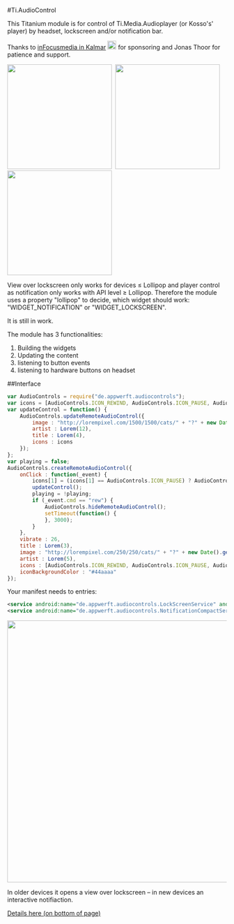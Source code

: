 #Ti.AudioControl


This Titanium module is for control of Ti.Media.Audioplayer (or Kosso's' player) by headset, lockscreen and/or notification bar.

Thanks to [inFocusmedia in Kalmar](http://www.infocusmedia.se/app/)  <img src="http://www.infocusmedia.se/wp-content/themes/ifom/images/logo_ifom_01.png" height=20/>
 for sponsoring and Jonas Thoor for patience and support. 

<img src="https://raw.githubusercontent.com/AppWerft/Ti.AudioControls/master/assets/ac1.png" width=240>  <img src="https://raw.githubusercontent.com/AppWerft/Ti.AudioControls/master/assets/ac2.png" width=240>  <img src="https://raw.githubusercontent.com/AppWerft/Ti.AudioControls/master/assets/ac3.png" width=240>

View over lockscreen only works for devices ≤ Lollipop and player control as notification only works with API level ≥ Lollipop. Therefore the module uses a property "lollipop" to decide, which widget should work: "WIDGET_NOTIFICATION" or "WIDGET_LOCKSCREEN".

It is still in work.

The module has 3 functionalities:

1. Building the widgets
2. Updating the content
3. listening to button events
4. listening to hardware buttons on headset


##Interface

```javascript
var AudioControls = require("de.appwerft.audiocontrols");
var icons = [AudioControls.ICON_REWIND, AudioControls.ICON_PAUSE, AudioControls.ICON_FORWARD];
var updateControl = function() {
    AudioControls.updateRemoteAudioControl({
        image : "http://lorempixel.com/1500/1500/cats/" + "?" + new Date().getTime(),
        artist : Lorem(12),
        title : Lorem(4),
        icons : icons
    });
};
var playing = false;
AudioControls.createRemoteAudioControl({
    onClick : function(_event) {
        icons[1] = (icons[1] == AudioControls.ICON_PAUSE) ? AudioControls.ICON_PLAY : AudioControls.ICON_PAUSE;
        updateControl();
        playing = !playing;
        if (_event.cmd == "rew") {
            AudioControls.hideRemoteAudioControl();
            setTimeout(function() {
            }, 3000);
        }
    },
    vibrate : 26,
    title : Lorem(3),
    image : "http://lorempixel.com/250/250/cats/" + "?" + new Date().getTime(),
    artist : Lorem(5),
    icons : [AudioControls.ICON_REWIND, AudioControls.ICON_PAUSE, AudioControls.ICON_FORWARD],
    iconBackgroundColor : "#44aaaa"
});

```

Your manifest needs to entries:

```xml
<service android:name="de.appwerft.audiocontrols.LockScreenService" android:enabled="true" android:exported="true"/>
<service android:name="de.appwerft.audiocontrols.NotificationCompactService" android:enabled="true" android:exported="true"/>

```

<img src="https://raw.githubusercontent.com/AppWerft/Ti.AudioControls/master/assets/lsr.png" width="600">


In older devices it opens a view over lockscreen  – in new devices an interactive notifiaction.


[Details here (on bottom of page)](https://developer.android.com/about/versions/android-5.0-changes.html#Lockscreen+widget+support+removed)


